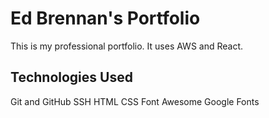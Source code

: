 # Ed Brennan's Portfolio    
This is my professional portfolio. It uses AWS and React.

## Technologies Used

Git and GitHub
SSH
HTML
CSS
Font Awesome
Google Fonts


